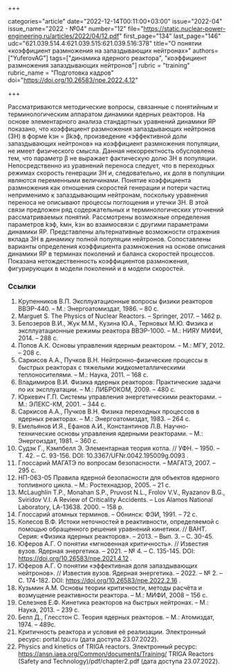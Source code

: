 +++

categories="article"
date="2022-12-14T00:11:00+03:00"
issue="2022-04"
issue_name="2022 - №04"
number="12"
file="https://static.nuclear-power-engineering.ru/articles/2022/04/12.pdf"
first_page="134"
last_page="146"
udc="621.039.514.4:621.039.515:621.039.516:378"
title="О понятии «коэффициент размножения на запаздывающих нейтронах»"
authors=["YuferovAG"]
tags=["динамика ядерного реактора", "коэффициент размножения запаздывающих нейтронов"]
rubric = "training"
rubric_name = "Подготовка кадров"
doi="https://doi.org/10.26583/npe.2022.4.12"

+++

Рассматриваются методические вопросы, связанные с понятийным и терминологическим аппаратом динамики ядерных реакторов. На основе элементарного анализа стандартных уравнений динамики ЯР показано, что коэффициент размножения запаздывающих нейтронов (ЗН) в форме kзн = βkэф, произведение «эффективной доли запаздывающих нейтронов» на коэффициент размножения популяции, не имеет физического смысла. Данная некорректность обусловлена тем, что параметр β не выражает фактическую долю ЗН в популяции. Непосредственно из уравнений переноса следует, что в переходных режимах скорость генерации ЗН и, следовательно, их доля в популяции являются переменными величинами. Понятие коэффициента размножения как отношения скоростей генерации и потери частиц неприменимо к запаздывающим нейтронам, поскольку уравнения переноса не описывают процессы поглощения и утечки ЗН. В этой связи предложен ряд содержательных и терминологических уточнений рассматриваемых понятий. Рассмотрены возможные определения параметров kэф, kмн, kзн во взаимосвязи с другими параметрами динамики ЯР. Представлены альтернативные возможности отражения вклада ЗН в динамику полной популяции нейтронов. Сопоставлены варианты определения коэффициента размножения на основе описания динамики ЯР в терминах поколений и баланса скоростей процессов. Показана нетождественность коэффициентов размножения, фигурирующих в модели поколений и в модели скоростей.

### Ссылки

1. Крупенников В.П. Эксплуатационные вопросы физики реакторов ВВЭР-440. – М.: Энергоатомиздат, 1986. – 80 с.
2. Marguet S. The Physics of Nuclear Reactors. – Springer, 2017. – 1462 p.
3. Белозеров В.И., Жук М.М., Кузина Ю.А., Терновых М.Ю. Физика и эксплуатационные режимы реактора ВВЭР-1000. – М.: НИЯУ МИФИ, 2014. – 288 с.
4. Попов А.К. Основы управления ядерным реактором. – М.: МГУ, 2012. – 208 с.
5. Саркисов А.А., Пучков В.Н. Нейтронно-физические процессы в быстрых реакторах с тяжелыми жидкометаллическими теплоносителями. – М.: Наука, 2011. – 168 с.
6. Владимиров В.И. Физика ядерных реакторов: Практические задачи по их эксплуатации. – М.: ЛИБРОКОМ, 2009. – 480 с.
7. Юркевич Г.П. Системы управления энергетическими реакторами. – М.: ЭЛЕКС-КМ, 2001. – 344 с.
8. Саркисов А.А., Пучков В.Н. Физика переходных процессов в ядерных реакторах. – М.: Энергоатомиздат, 1983. – 264 с.
9. Емельянов И.Я., Ефанов А.И., Константинов Л.В. Научно-технические основы управления ядерными реакторами. – М.: Энергоиздат, 1981. – 360 с.
10. Судэк Г., Кэмпбелл Э. Элементарная теория котла. // УФН. – 1950. – Т. 42. – С. 93-156. DOI: 10.3367/UFNr.0042.195009g.0093 .
11. Глоссарий МАГАТЭ по вопросам безопасности. – МАГАТЭ, 2007. – 295 с.
12. НП-063-05 Правила ядерной безопасности для объектов ядерного топливного цикла. – М.: Ростехнадзор, 2005. – 21 с.
13. McLaughlin T.P., Monahan S.P., Pruvost N.L., Frolov V.V., Ryazanov B.G., Sviridov V.I. A Review of Criticality Accidents. – Los Alamos National Laboratory, LA-13638. 2000. – 158 p.
14. Глоссарий атомных терминов. – Обнинск: ФЭИ, 1991. – 72 с.
15. Колесов В.Ф. Истоки неточностей в реактивности, определяемой с помощью обращенного решения уравнений кинетики. // ВАНТ. Серия: «Физика ядерных реакторов». – 2013. – Вып. 3. – С. 30-45.
16. Юферов А.Г. О понятии «мгновенная критичность». // Известия вузов. Ядерная энергетика. – 2021. – № 4. – С. 135-145. DOI: https://doi.org/10.26583/npe.2021.4.12 .
17. Юферов А.Г. О понятии «эффективная доля запаздывающих нейтронов». // Известия вузов. Ядерная энергетика. – 2022. – № 2. – С. 174-182. DOI: https://doi.org/10.26583/npe.2022.2.16 .
18. Кузьмин А.М. Основы теории критичности, методы расчёта и возмущение реактивности реактора. – М.: МИФИ, 2008 – 156 с.
19. Селезнев Е.Ф. Кинетика реакторов на быстрых нейтронах. – М.: Наука, 2013. – 239 с.
20. Белл Д., Глесстон С. Теория ядерных реакторов. – М.: Атомиздат, 1974. – 489с.
21. Критичность реактора и условия её реализации. Электронный ресурс: portal.tpu.ru (дата доступа 23.07.2022).
22. Physics and kinetics of TRIGA reactors. Электронный ресурс: https://ansn.iaea.org/Common/documents/Training/ TRIGA Reactors (Safety and Technology)/pdf/chapter2.pdf (дата доступа 23.07.2022).